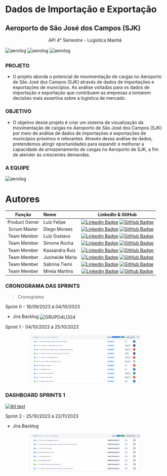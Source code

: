 # Dados de Importação e Exportação 
## Aeroporto de São José dos Campos (SJK)
<p align="center">
API 4° Semestre - Logística Manhã
  <div>
<img align="center" alt="aerolog" height="100" width="180" src="http://fatecsjc-prd.azurewebsites.net/static/media/logo.b8e0d5a7.png">
<img align="center" alt="aerolog" height="180" width="160" src="http://fatecsjc-prd.azurewebsites.net/static/media/cps.51739082.png">
<img align="center" alt="aerolog" height="200" width="190" src="https://cdn.discordapp.com/attachments/1024726813685067976/1159520631419850772/governo-do-estado-de-sao-paulo-logo.png">
  </div>

##

### PROJETO
- O projeto aborda o potencial de movimentação de cargas no Aeroporto de São José dos Campos (SJK) através de dados de importações e exportações de municípios. As análise voltadas para os dados de importação e exportação que contribuem as empresas a tomarem decisões mais assertiva sobre a logística de mercado.
### OBJETIVO
- O objetivo desse projeto é criar um sistema de visualização da movimentação de cargas no Aeroporto de São José dos Campos (SJK) por meio de análise de dados de importações e exportações de municípios próximos e relevantes. Através dessa análise de dados, pretendemos atingir oportunidades para expandir e melhorar a capacidade de armazenamento de cargas no Aeroporto de SJK, a fim de atender ás crescentes demandas.
  
### A EQUIPE
<div>
  <img alt="aerolog" src="https://cdn.discordapp.com/attachments/1024726813685067976/1159551697379668008/aerolog.png">
</div>

# Autores
| Função | Nome | LinkedIn & GitHub |
| :-----------: | :------------------------------------ | :-------------------------------------------------------------------------------------------------------------------------------------------------------------------------------------------------------------------------------------------------------------------------------------------------------------------------: |
| Product Owner | Luiz Felipe | [![Linkedin Badge](https://img.shields.io/badge/Linkedin-blue?style=flat-square&logo=Linkedin&logoColor=white)](https://www.linkedin.com/in/felipe-camargo1505/) [![GitHub Badge](https://img.shields.io/badge/GitHub-111217?style=flat-square&logo=github&logoColor=white)](https://github.com/Koabe)  |
| Scrum Master | Diego Moraes | [![Linkedin Badge](https://img.shields.io/badge/Linkedin-blue?style=flat-square&logo=Linkedin&logoColor=white)]() [![GitHub Badge](https://img.shields.io/badge/GitHub-111217?style=flat-square&logo=github&logoColor=white)](https://github.com/Digs-DFM) |
| Team Member | Luiz Gustavo | [![Linkedin Badge](https://img.shields.io/badge/Linkedin-blue?style=flat-square&logo=Linkedin&logoColor=white)](https://www.linkedin.com/in/gustavo-vieira-52a378284/) [![GitHub Badge](https://img.shields.io/badge/GitHub-111217?style=flat-square&logo=github&logoColor=white)](https://github.com/kazui72) |
| Team Member| Simone Rocha | [![Linkedin Badge](https://img.shields.io/badge/Linkedin-blue?style=flat-square&logo=Linkedin&logoColor=white)](https://www.linkedin.com/in/simone-rocha-estudantedelog%C3%ADstica-fatecsjc/) [![GitHub Badge](https://img.shields.io/badge/GitHub-111217?style=flat-square&logo=github&logoColor=white)](https://github.com/Si-niknil) |
| Team Member | Kassandra Ruiz | [![Linkedin Badge](https://img.shields.io/badge/Linkedin-blue?style=flat-square&logo=Linkedin&logoColor=white)]() [![GitHub Badge](https://img.shields.io/badge/GitHub-111217?style=flat-square&logo=github&logoColor=white)](https://github.com/KassandraRuiz) |
| Team Member | Jucineide Maria | [![Linkedin Badge](https://img.shields.io/badge/Linkedin-blue?style=flat-square&logo=Linkedin&logoColor=white)](https://www.linkedin.com/in/jucineide-silva-554a1623a/) [![GitHub Badge](https://img.shields.io/badge/GitHub-111217?style=flat-square&logo=github&logoColor=white)](https://github.com/JucineideMaria) |
| Team Member | Sabrina Tiemi | [![Linkedin Badge](https://img.shields.io/badge/Linkedin-blue?style=flat-square&logo=Linkedin&logoColor=white)](https://www.linkedin.com/in/sabrina-tiemi-b7355720b/) [![GitHub Badge](https://img.shields.io/badge/GitHub-111217?style=flat-square&logo=github&logoColor=white)](https://github.com/SabrinaTiemi) |
| Team Member | Mireia Martins | [![Linkedin Badge](https://img.shields.io/badge/Linkedin-blue?style=flat-square&logo=Linkedin&logoColor=white)](https://www.linkedin.com/in/mir%C3%A9ia-martins-268550264/) [![Github Badge](https://img.shields.io/badge/GitHub-111217?style=flat-square&logo=github&logoColor=white)](https://github.com/Mih0801)


### CRONOGRAMA DAS SPRINTS
> Cronograma

Sprint 0 - 18/09/2023 á 04/10/2023
- Jira Backlog
  <img align="center" alt="GRUPO4LOG4" src="https://cdn.discordapp.com/attachments/1024726813685067976/1158374408608546907/image.png">
</div>
 
  
Sprint 1 - 04/10/2023 á 25/10/2023

<div id="top"></div>
<p align="center">
<img src = "./Capturar.PNG" width="70%" height="70%">
<p align="center">

</div>



### DASHBOARD SPRINTS 1

[![Alt text](https://img.youtube.com/vi/X_1dwnPhGu4/0.jpg)](https://www.youtube.com/watch?v=X_1dwnPhGu4)


Sprint 2 - 25/10/2023 á 22/11/2023
- Jira Backlog

<div id="top"></div>
<p align="center">
<img src = "./Capturar.PNG 2.PNG" width="70%" height="70%">
<p align="center">

</div>

